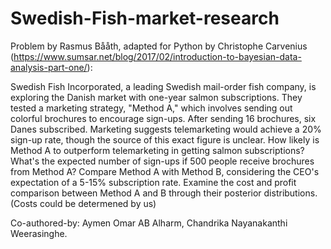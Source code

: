 # Swedish-Fish-market-research

Problem by Rasmus Bååth, adapted for Python by Christophe Carvenius (https://www.sumsar.net/blog/2017/02/introduction-to-bayesian-data-analysis-part-one/):

Swedish Fish Incorporated, a leading Swedish mail-order fish company, is exploring the Danish market with one-year salmon subscriptions. They tested a marketing strategy, "Method A," which involves sending out colorful brochures to encourage sign-ups. After sending 16 brochures, six Danes subscribed. Marketing suggests telemarketing would achieve a 20% sign-up rate, though the source of this exact figure is unclear.
How likely is Method A to outperform telemarketing in getting salmon subscriptions?
What's the expected number of sign-ups if 500 people receive brochures from Method A? 
Compare Method A with Method B, considering the CEO's expectation of a 5-15% subscription rate.
Examine the cost and profit comparison between Method A and B through their posterior distributions. (Costs could be determened by us)

Co-authored-by: Aymen Omar AB Alharm, Chandrika Nayanakanthi Weerasinghe.
